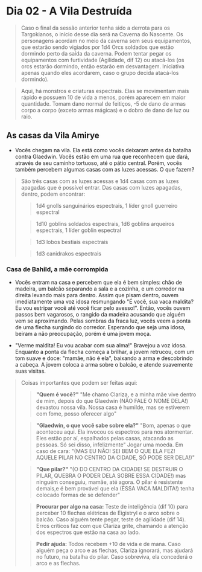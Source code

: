 # Dia 02 - A Vila Destruída

> Caso o final da sessão anterior tenha sido a derrota para os Targokianos, o início desse dia será na Caverna do Nascente. Os personagens acordam no meio da caverna sem seus equipamentos, que estarão sendo vigiados por 1d4 Orcs soldados que estão dormindo perto da saída da caverna. Podem tentar pegar os equipamentos com furtividade (Agilidade, dif 12) ou atacá-los (os orcs estarão dormindo, então estarão em desvantagem. Iniciativa apenas quando eles acordarem, caso o grupo decida atacá-los dormindo).

> Aqui, há monstros e criaturas espectrais. Elas se movimentam mais rápido e possuem 10 de vida a menos, porém aparecem em maior quantidade. Tomam dano normal de feitiços, -5 de dano de armas corpo a corpo (exceto armas mágicas) e o dobro de dano de luz ou raio.

## As casas da Vila Amirye

- Vocês chegam na vila. Ela está como vocês deixaram antes da batalha contra Glaedwin. Vocês estão em uma rua que reconhecem que dará, através de seu caminho tortuoso, até o pátio central. Porém, vocês também percebem algumas casas com as luzes acessas. O que fazem?

> São três casas com as luzes acessas e 1d4 casas com as luzes apagadas que é possível entrar. Das casas com luzes apagadas, dentro, podem encontrar:
>
> > 1d4 gnolls sanguinários espectrais, 1 líder gnoll guerreiro espectral
> 
> > 1d10 goblins soldados espectrais, 1d6 goblins arqueiros espectrais, 1 líder goblin espectral
>
> > 1d3 lobos bestiais espectrais
>
> > 1d3 canidrakos espectrais

### Casa de Bahild, a mãe corrompida

- Vocês entram na casa e percebem que ela é bem simples: chão de madeira, um balcão separando a sala e a cozinha, e um corredor na direita levando mais para dentro. Assim que pisam dentro, ouvem imediatamente uma voz idosa resmungando "É você, sua vaca maldita? Eu vou estripar você até você ficar pelo avesso!". Então, vocês ouvem passos bem vagarosos, o rangido da madeira acusando que alguém vem se aproximando. Pelas sombras da fraca luz, vocês veem a ponta de uma flecha surgindo do corredor. Esperando que seja uma idosa, beiram a não preocupação, porém é uma jovem moça.

- "Verme maldita! Eu vou acabar com sua alma!" Bravejou a voz idosa. Enquanto a ponta da flecha começa a brilhar, a jovem retrucou, com um tom suave e doce: "mamãe, não é ela", baixando a arma e descobrindo a cabeça. A jovem coloca a arma sobre o balcão, e atende suavemente suas visitas.

> Coisas importantes que podem ser feitas aqui:
>
> > **"Quem é você?"** "Me chamo Clariza, e a minha mãe vive dentro de mim, depois do que Glaedwin (NÃO FALE O NOME DELA!) devastou nossa vila. Nossa casa é humilde, mas se estiverem com fome, posso oferecer algo"
>
> > **"Glaedwin, o que você sabe sobre ela?"** "Bom, apenas o que aconteceu aqui. Ela invocou os espectros para nos atormentar. Eles estão por aí, espalhados pelas casas, atacando as pessoas. Só sei disso, infelizmente" Jogar uma moeda. Em caso de cara: "(MAS EU NÃO! SEI BEM O QUE ELA FEZ! AQUELE PILAR NO CENTRO DA CIDADE, SÓ PODE SER DELA!)"
>
> > **"Que pilar?"** "(O DO CENTRO DA CIDADE! SE DESTRUIR O PILAR, QUEBRA O PODER DELA SOBRE ESSA CIDADE!) mas ninguém conseguiu, mamãe, até agora. O pilar é resistente demais,e é bem provável que ela (ESSA VACA MALDITA!) tenha colocado formas de se defender"
>
> > **Procurar por algo na casa:** Teste de inteligência (dif 10) para perceber 10 flechas elétricas de Eigistryl e o arco sobre o balcão. Caso alguém tente pegar, teste de agilidade (dif 14). Erros críticos faz com que Clariza grite, chamando a atenção dos espectros que estão na casa ao lado.
>
> > **Pedir ajuda:** Todos recebem +10 de vida e de mana. Caso alguém peça o arco e as flechas, Clariza ignorará, mas ajudará no futuro, na batalha do pilar. Caso sobreviva, ela concederá o arco e as flechas.
>
> > 
